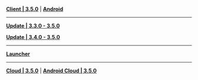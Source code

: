 **[Client | 3.5.0](https://autopatchcnws.yuanshen.com/client_app/download/pc_zip/20230220120841_NrIMna0roQkFHA3c/YuanShen_3.5.0.zip)** | **[Android](https://autopatchcnws.yuanshen.com/client_app/download/Android/20230220115021_vt91MmoiVQHMXe4g/mihoyo/yuanshen_3.5.0.apk)**

---

**[Update | 3.3.0 - 3.5.0](https://autopatchcnws.yuanshen.com/client_app/update/hk4e_cn/18/game_3.3.0_3.5.0_hdiff_NdjQTeCvMbqKpJPU.zip)**

**[Update | 3.4.0 - 3.5.0](https://autopatchcnws.yuanshen.com/client_app/update/hk4e_cn/18/game_3.4.0_3.5.0_hdiff_RBj0E9Uo1POz7Yhv.zip)**

---

**[Launcher](https://autopatchcnws.yuanshen.com/client_app/update/hk4e_cn/18/update_20230216100616_a8c6f679IA5CKcT1.zip)**

---

**[Cloud | 3.5.0](https://autopatchcnws.yuanshen.com/client_app/download/cloudgame/pc/20230221191512_awPvZuEP0hjbsM6z/mihoyo/yscloud_3.5.0.exe)** | **[Android Cloud | 3.5.0](https://autopatchcnws.yuanshen.com/client_app/download/cloudgame/android/20230221191444_yzmTivbKRvmqkLND/mihoyo/yscloud_3.5.0.apk)**
